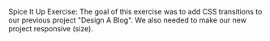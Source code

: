 Spice It Up Exercise:
    The goal of this exercise was to add CSS transitions to our previous project "Design A Blog". We also needed to make our new project responsive (size).
